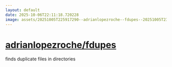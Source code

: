 ```yaml
---
layout: default
date: 2025-10-06T22:11:18.720228
image: assets/20251005T225917290--adrianlopezroche--fdupes--20251005T230741815--cropped.png
---
```


# [adrianlopezroche/fdupes](https://github.com/adrianlopezroche/fdupes)

finds duplicate files in directories
